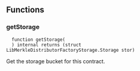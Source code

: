 


## Functions
### getStorage
```solidity
  function getStorage(
  ) internal returns (struct LibMerkleDistributorFactoryStorage.Storage stor)
```
Get the storage bucket for this contract.



